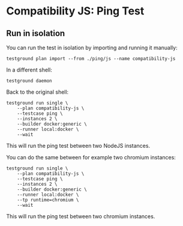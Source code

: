 # Compatibility JS: Ping Test

## Run in isolation

You can run the test in isolation by importing and running it manually:

```
testground plan import --from ./ping/js --name compatibility-js
```

In a different shell:

```
testground daemon
```

Back to the original shell:

```
testground run single \
    --plan compatibility-js \
    --testcase ping \
    --instances 2 \
    --builder docker:generic \
    --runner local:docker \
    --wait
```

This will run the ping test between two NodeJS instances.

You can do the same between for example two chromium instances:

```
testground run single \
    --plan compatibility-js \
    --testcase ping \
    --instances 2 \
    --builder docker:generic \
    --runner local:docker \
    --tp runtime=chromium \
    --wait
```

This will run the ping test between two chromium instances.
